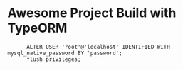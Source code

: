 # Awesome Project Build with TypeORM



          ALTER USER 'root'@'localhost' IDENTIFIED WITH mysql_native_password BY 'password';
          flush privileges;